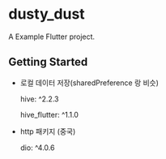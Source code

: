 # dusty_dust

A Example Flutter project.

## Getting Started

- 로컬 데이터 저장(sharedPreference 랑 비슷)
  
  hive: ^2.2.3
  
  hive_flutter: ^1.1.0


- http 패키지 (중국)
  
  dio: ^4.0.6
